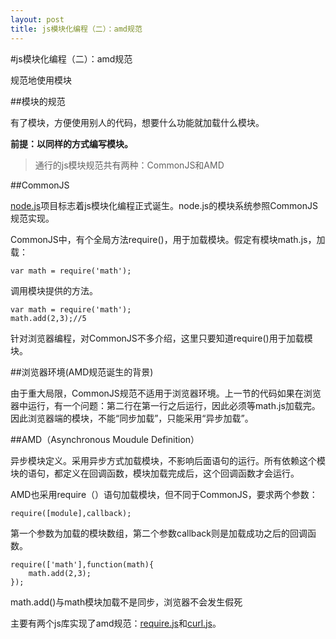 ```yaml
---
layout: post
title: js模块化编程（二）：amd规范
---
```

#js模块化编程（二）：amd规范

规范地使用模块

##模块的规范

有了模块，方便使用别人的代码，想要什么功能就加载什么模块。

**前提：以同样的方式编写模块。**

> 通行的js模块规范共有两种：CommonJS和AMD

##CommonJS

[node.js](http://nodejs.org/)项目标志着js模块化编程正式诞生。node.js的模块系统参照CommonJS规范实现。

CommonJS中，有个全局方法require()，用于加载模块。假定有模块math.js，加载：

	var math = require('math');

调用模块提供的方法。

	var math = require('math');
	math.add(2,3);//5

针对浏览器编程，对CommonJS不多介绍，这里只要知道require()用于加载模块。

##浏览器环境(AMD规范诞生的背景)

由于重大局限，CommonJS规范不适用于浏览器环境。上一节的代码如果在浏览器中运行，有一个问题：第二行在第一行之后运行，因此必须等math.js加载完。因此浏览器端的模块，不能“同步加载”，只能采用“异步加载”。

##AMD（Asynchronous Moudule Definition）

异步模块定义。采用异步方式加载模块，不影响后面语句的运行。所有依赖这个模块的语句，都定义在回调函数，模块加载完成后，这个回调函数才会运行。

AMD也采用require（）语句加载模块，但不同于CommonJS，要求两个参数：

	require([module],callback);

第一个参数为加载的模块数组，第二个参数callback则是加载成功之后的回调函数。

	require(['math'],function(math){
		math.add(2,3);
	});

math.add()与math模块加载不是同步，浏览器不会发生假死

主要有两个js库实现了amd规范：[require.js](http://requirejs.org/)和[curl.js](https://github.com/cujojs/curl)。


